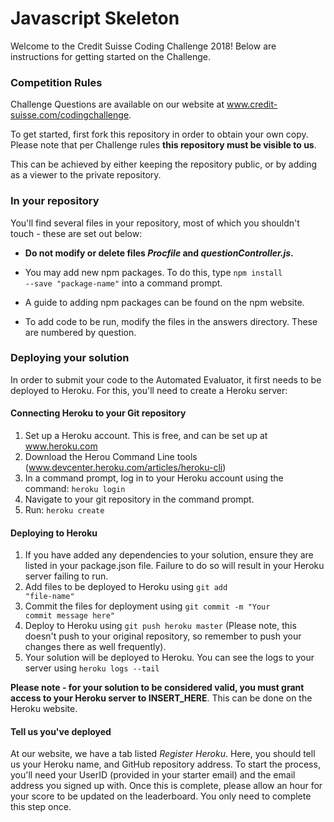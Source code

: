 # Javascript Skeleton

Welcome to the Credit Suisse Coding Challenge 2018! Below are instructions for getting started on the Challenge.

### Competition Rules


Challenge Questions are available on our website at www.credit-suisse.com/codingchallenge.

To get started, first fork this repository in order to obtain your own copy. Please note that per Challenge rules <b>this repository must be visible to us</b>.

This can be achieved by either keeping the repository public, or by adding <insert username here> as a viewer to the private repository.

### In your repository

You'll find several files in your repository, most of which you shouldn't touch - these are set out below:

- <b> Do not modify or delete files <i>Procfile</i> and <i>questionController.js</i>.</b>

- You may add new npm packages. To do this, type <code>npm install --save "package-name"</code> into a command prompt.

- A guide to adding npm packages can be found on the npm website.

- To add code to be run, modify the files in the answers directory. These are numbered by question.

### Deploying your solution

In order to submit your code to the Automated Evaluator, it first needs to be deployed to Heroku. For this, you'll need to create a Heroku server:

#### Connecting Heroku to your Git repository

1) Set up a Heroku account. This is free, and can be set up at www.heroku.com
2) Download the Herou Command Line tools (www.devcenter.heroku.com/articles/heroku-cli)
3) In a command prompt, log in to your Heroku account using the command:
    <code>heroku login</code>
4) Navigate to your git repository in the command prompt.
5) Run:
    <code>heroku create</code>

#### Deploying to Heroku

1) If you have added any dependencies to your solution, ensure they are listed in your package.json file. Failure to do so will result in your Heroku server failing to run.
2) Add files to be deployed to Heroku using <code>git add "file-name"</code> 
3) Commit the files for deployment using <code>git commit -m "Your commit message here"</code>
4) Deploy to Heroku using <code>git push heroku master</code> (Please note, this doesn't push to your original repository, so remember to push your changes there as well frequently).
5) Your solution will be deployed to Heroku. You can see the logs to your server using <code>heroku logs --tail</code>

<b>Please note - for your solution to be considered valid, you must grant access to your Heroku server to INSERT_HERE</b>. This can be done on the Heroku website.

#### Tell us you've deployed

At our website, we have a tab listed <i>Register Heroku</i>. Here, you should tell us your Heroku name, and GitHub repository address. To start the process, you'll need your UserID (provided in your starter email) and the email address you signed up with. Once this is complete, please allow an hour for your score to be updated on the leaderboard. You only need to complete this step once.
